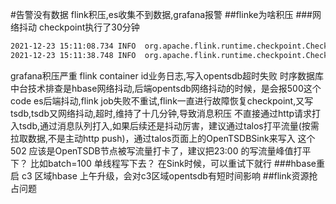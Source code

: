 #告警没有数据
flink积压,es收集不到数据,grafana报警
##flinke为啥积压
###网络抖动
checkpoint执行了30分钟
```asp
2021-12-23 15:11:08.734 INFO  org.apache.flink.runtime.checkpoint.CheckpointCoordinator    - Completed checkpoint 51364 for job 804dfe28b17fad5d38c48f9b3761f6ed (56504274 bytes in 316593 ms).
2021-12-23 15:11:38.748 INFO  org.apache.flink.runtime.checkpoint.CheckpointCoordinator    - Triggering checkpoint 51365 @ 1640243498733 for job 804dfe28b17fad5d38c48f9b3761f6ed.
```
grafana积压严重
flink container id业务日志,写入opentsdb超时失败
时序数据库中台技术排查是hbase网络抖动,后端opentsdb网络抖动的时候，是会报500这个code
es后端抖动,flink job失败不重试,flink一直进行故障恢复checkpoint,又写tsdb,tsdb又网络抖动,超时,维持了十几分钟,导致消息积压
不直接通过http请求打入tsdb,通过消息队列打入,如果后续还是抖动厉害，建议通过talos打平流量(按需拉取数据,不是主动http push)，通过talos页面上的OpenTSDBSink来写入
[](https://www.infoq.cn/article/hriwi6jdrsxombp4vgde)
这个 502 应该是OpenTSDB节点被写流量打卡了，建议把23:00 的写流量峰值打平下？  比如batch=100 单线程写下去？
在Sink时候，可以重试下就行
###hbase重启
c3 区域hbase 上午升级，会对c3区域opentsdb有短时间影响
##flink资源抢占问题
